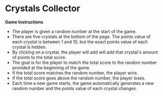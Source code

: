 # Crystals Collector
__Game Instructions__
* The player is given a random number at the start of the game.
* There are five crystals at the bottom of the page. The points value of each crystal is between 1 and 10, but the exact points value of each crystal is hidden.
* By clicking on a crystal, the player will add will add that crystal's amount of points to the total score.
* The goal is for the player to match the total score to the random number provided at the beginning of the game.
* If the total score matches the random number, the player wins.
* If the total score goes above the random number, the player loses.
* Each time a new game starts, the game automatically generates a new random number and the points value of each crystal changes.
